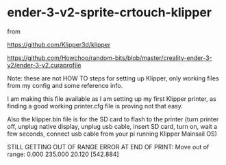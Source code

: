 # ender-3-v2-sprite-crtouch-klipper

from

https://github.com/Klipper3d/klipper

https://github.com/Howchoo/random-bits/blob/master/creality-ender-3-v2/ender-3-v2.curaprofile

Note: these are not HOW TO steps for setting up Klipper, only working files from my config and some reference info.

I am making this file available as I am setting up my first Klipper printer, as finding a good working printer.cfg file is proving not that easy.

Also the klipper.bin  file is for the SD card to flash to the printer (turn printer off, unplug native display, unplug usb cable, insert SD card, turn on, wait a few seconds, connect usb cable from your pi running Klipper Mainsail OS)


STILL GETTING OUT OF RANGE ERROR AT END OF PRINT:
Move out of range: 0.000 235.000 20.120 [542.884]
